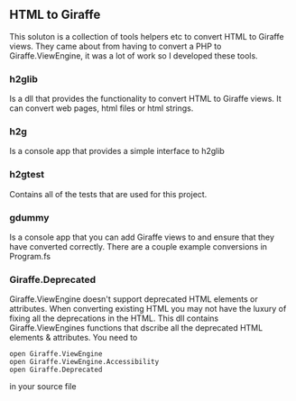 
## HTML to Giraffe
This soluton is a collection of tools helpers etc to convert HTML to Giraffe views. They came about from having to convert a PHP to Giraffe.ViewEngine, it was a lot of work so I developed these tools.

### h2glib
Is a dll that provides the functionality to convert HTML to Giraffe views. It can convert web pages, html files or html strings.

### h2g
Is a console app that provides a simple interface to h2glib

### h2gtest
Contains all of the tests that are used for this project.

### gdummy
Is a console app that you can add Giraffe views to and ensure that they have converted correctly. There are a couple example conversions in Program.fs

### Giraffe.Deprecated
Giraffe.ViewEngine doesn't support deprecated HTML elements or attributes. When converting existing HTML you may not have the luxury of fixing all the deprecations in the HTML. This dll contains Giraffe.ViewEngines functions that dscribe all the deprecated HTML elements & attributes. You need to

```text
open Giraffe.ViewEngine
open Giraffe.ViewEngine.Accessibility
open Giraffe.Deprecated
```

in your source file



